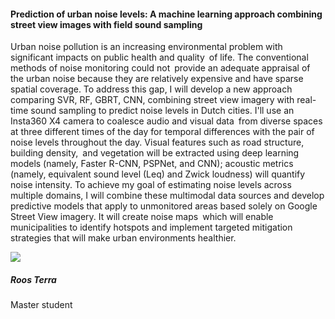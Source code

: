<div class="row">
  <div class="col-sm-8">
    <h4 id="roos-terra">Prediction of urban noise levels: A machine learning approach combining street view images with field sound sampling</h4>
    <p>
Urban noise pollution is an increasing environmental problem with significant impacts on public health and quality of life. The conventional methods of noise monitoring could not provide an adequate appraisal of the urban noise because they are relatively expensive and have sparse spatial coverage. To address this gap, I will develop a new approach comparing SVR, RF, GBRT, CNN, combining street view imagery with real-time sound sampling to predict noise levels in Dutch cities. I'll use an Insta360 X4 camera to coalesce audio and visual data from diverse spaces at three different times of the day for temporal differences with the pair of noise levels throughout the day. Visual features such as road structure, building density, and vegetation will be extracted using deep learning models (namely, Faster R-CNN, PSPNet, and CNN); acoustic metrics (namely, equivalent sound level (Leq) and Zwick loudness) will quantify noise intensity. To achieve my goal of estimating noise levels across multiple domains, I will combine these multimodal data sources and develop predictive models that apply to unmonitored areas based solely on Google Street View imagery. It will create noise maps which will enable municipalities to identify hotspots and implement targeted mitigation strategies that will make urban environments healthier.
    </p>
  </div>

  <div class="col-sm-4">
    <div class="card contact-card">
      <div class="row g-0">
        <div class="col-sm-3">
          <!-- <a href="https://www.tudelft.nl/en/"> -->
            <img src="{{ 'master-projects/avatars/roos.webp' | relative_url }}" class="contact-avatar">
          <!-- </a> -->
        </div>
        <div class="col-sm-9 gx-sm-3">
          <div class="card-body">
            <h5 class="card-title">Roos Terra</h5>
            <p class="card-text">
              Master student<br>
              <!-- <a href="mailto:mail@tudelft.nl">some.address@student.tudelft.nl</a> -->
            </p>
          </div>
        </div>
      </div>
    </div>
  </div>

</div>

